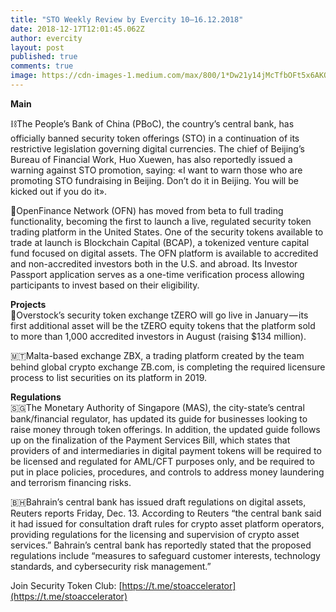 ```yaml
---
title: "STO Weekly Review by Evercity 10–16.12.2018"
date: 2018-12-17T12:01:45.062Z
author: evercity
layout: post
published: true
comments: true
image: https://cdn-images-1.medium.com/max/800/1*Dw21y14jMcTfbOFt5x6AKQ.png
---
```


**Main**

⛓The People’s Bank of China (PBoC), the country’s central bank, has officially banned security token offerings (STO) in a continuation of its restrictive legislation governing digital currencies. The chief of Beijing’s Bureau of Financial Work, Huo Xuewen, has also reportedly issued a warning against STO promotion, saying: «I want to warn those who are promoting STO fundraising in Beijing. Don’t do it in Beijing. You will be kicked out if you do it».

🥇OpenFinance Network (OFN) has moved from beta to full trading functionality, becoming the first to launch a live, regulated security token trading platform in the United States. One of the security tokens available to trade at launch is Blockchain Capital (BCAP), a tokenized venture capital fund focused on digital assets. The OFN platform is available to accredited and non-accredited investors both in the U.S. and abroad. Its Investor Passport application serves as a one-time verification process allowing participants to invest based on their eligibility.

**Projects**  
🥈Overstock’s security token exchange tZERO will go live in January — its first additional asset will be the tZERO equity tokens that the platform sold to more than 1,000 accredited investors in August (raising $134 million).

🇲🇹Malta-based exchange ZBX, a trading platform created by the team behind global crypto exchange ZB.com, is completing the required licensure process to list securities on its platform in 2019.

**Regulations**  
🇸🇬The Monetary Authority of Singapore (MAS), the city-state’s central bank/financial regulator, has updated its guide for businesses looking to raise money through token offerings. In addition, the updated guide follows up on the finalization of the Payment Services Bill, which states that providers of and intermediaries in digital payment tokens will be required to be licensed and regulated for AML/CFT purposes only, and be required to put in place policies, procedures, and controls to address money laundering and terrorism financing risks.

🇧🇭Bahrain’s central bank has issued draft regulations on digital assets, Reuters reports Friday, Dec. 13. According to Reuters “the central bank said it had issued for consultation draft rules for crypto asset platform operators, providing regulations for the licensing and supervision of crypto asset services.” Bahrain’s central bank has reportedly stated that the proposed regulations include “measures to safeguard customer interests, technology standards, and cybersecurity risk management.”

Join Security Token Club: [https://t.me/stoaccelerator](https://t.me/stoaccelerator)
